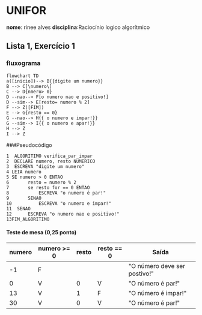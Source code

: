 
# UNIFOR
**nome**: rinee alves 
**disciplina**:Raciocínio logico algorítmico 
## Lista 1, Exercício 1
### fluxograma 
```mermaid 
flowchart TD
a([inicio])--> B{{digite um numero}}
B --> C[\numero\]
C --> D{nmero> 0}
D --nao--> F[o numero nao e positivo!]
D --sim--> E[resto= numero % 2]
F --> Z([FIM]) 
E --> G{resto == 0}
G --nao--> H{{ o numero e impar!}}
G --sim--> I{{ o numero e apar!}} 
H --> Z
I --> Z
```
###Pseudocódigo
```  
1  ALGORITIMO verifica_par_impar
2  DECLARE numero, resto NUMERICO
3  ESCREVA "digite um numero"
4 LEIA numero 
5 SE numero > 0 ENTAO 
6 		resto = numero % 2
7		se resto for == 0 ENTAO
8			ESCREVA "o numero é par!"
9		SENAO
10			ESCREVA "o numero e impar!"
11	SENAO
12		ESCREVA "o numero nao e positivo!"
13FIM_ALGORITIMO
```  
#### Teste de mesa (0,25 ponto)
| numero | numero >= 0 | resto | resto == 0 | Saída |
| -- | -- | -- | -- | -- | 
| -1 | F |   |   | "O número deve ser postivo!" |
| 0  | V | 0 | V | "O número é par!" |
| 13 | V | 1 | F | "O número é impar!" |
| 30 | V | 0 | V | "O número é par!" |
